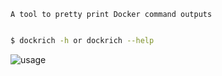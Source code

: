 ```text
A tool to pretty print Docker command outputs
```

```bash

$ dockrich -h or dockrich --help

```

![usage](/images/img1.png)